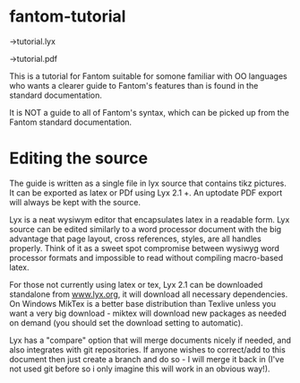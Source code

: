 fantom-tutorial
===============
->tutorial.lyx

->tutorial.pdf

This is a tutorial for Fantom suitable for somone familiar with OO languages who wants a clearer guide to Fantom's features than is found in the standard documentation.

It is NOT a guide to all of Fantom's syntax, which can be picked up from the Fantom standard documentation.

# Editing the source


The guide is written as a single file in lyx source that contains tikz pictures. It can be exported as latex or PDf using Lyx 2.1 +. An uptodate PDF export will always be kept with the source.

Lyx is a neat wysiwym editor that encapsulates latex in a readable form. Lyx source can be edited similarly to a word processor document with the big advantage that page layout, cross references, styles, are all handles properly. Think of it as a sweet spot compromise between wysiwyg word processor formats and impossible to read without compiling macro-based latex.

For those not currently using latex or tex, Lyx 2.1 can be downloaded standalone from www.lyx.org, it will download all necessary dependencies. On Windows MikTex is a better base distribution than Texlive unless you want a very big download - miktex will download new packages as needed on demand (you should set the download setting to automatic).

Lyx has a "compare" option that will merge documents nicely if needed, and also integrates with git repositories. If anyone wishes to correct/add to this document then just create a branch and do so - I will merge it back in (I've not used git before so i only imagine this will work in an obvious way!).



